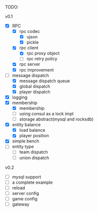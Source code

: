 TODO:

v0.1 

* [x] RPC
    * [x] rpc codec
        * [x] ujson
        * [x] pickle
    * [x] rpc client
        * [x] rpc proxy object
        * [ ] rpc retry policy
    * [x] rpc server
    * [x] rpc improvement
* [ ] message dispatch
    - [x] message dispatch queue
    - [x] global dispatch
    - [x] player dispatch
* [x] logging
* [x] membership
    * [x] membership
    * [ ] using consul as a lock impl
    * [ ] storage abstract(mysql and rocksdb)
* [x] entity balance
    * [x] load balance
    * [x] player position
* [x] simple bench
* [ ] entity type
    - [ ] team dispatch
    - [ ] union dispatch

v0.2

* [ ] mysql support
* [ ] a complete example
* [ ] reload
* [ ] server config
* [ ] game config
* [ ] gateway
